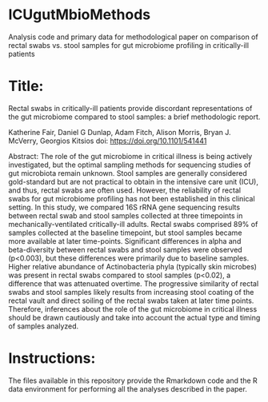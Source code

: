# ICUgutMbioMethods
Analysis code and primary data for methodological paper on comparison of rectal swabs vs. stool samples for gut microbiome profiling in critically-ill patients

# Title:
Rectal swabs in critically-ill patients provide discordant representations of the gut microbiome compared to stool samples: a brief methodologic report.

Katherine Fair, Daniel G Dunlap, Adam Fitch, Alison Morris, Bryan J. McVerry, Georgios Kitsios
doi: https://doi.org/10.1101/541441

Abstract:
The role of the gut microbiome in critical illness is being actively investigated, but the optimal sampling methods for sequencing studies of gut microbiota remain unknown. Stool samples are generally considered gold-standard but are not practical to obtain in the intensive care unit (ICU), and thus, rectal swabs are often used. However, the reliability of rectal swabs for gut microbiome profiling has not been established in this clinical setting. In this study, we compared 16S rRNA gene sequencing results between rectal swab and stool samples collected at three timepoints in mechanically-ventilated critically-ill adults. Rectal swabs comprised 89% of samples collected at the baseline timepoint, but stool samples became more available at later time-points. Significant differences in alpha and beta-diversity between rectal swabs and stool samples were observed (p<0.003), but these differences were primarily due to baseline samples. Higher relative abundance of Actinobacteria phyla (typically skin microbes) was present in rectal swabs compared to stool samples (p<0.02), a difference that was attenuated overtime. The progressive similarity of rectal swabs and stool samples likely results from increasing stool coating of the rectal vault and direct soiling of the rectal swabs taken at later time points. Therefore, inferences about the role of the gut microbiome in critical illness should be drawn cautiously and take into account the actual type and timing of samples analyzed.



# Instructions: 
The files available in this repository provide the Rmarkdown code and the R data environment for performing all the analyses described in the paper. 

